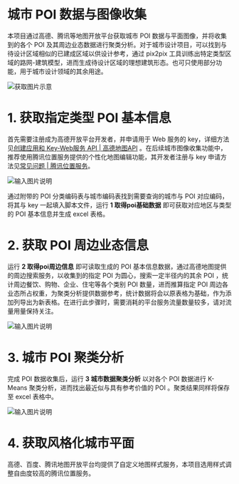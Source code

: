 # 城市 POI 数据与图像收集
本项目通过高德、腾讯等地图开放平台获取城市 POI 数据与平面图像，并将收集到的各个 POI 及其周边业态数据进行聚类分析。对于城市设计项目，可以找到与待设计区域相似的已建成区域以供设计参考，通过 pix2pix 工具训练出特定类型区域的路网-建筑模型，进而生成待设计区域的理想建筑形态。也可只使用部分功能，用于城市设计领域的其余用途。

![获取图片示意](/imgs/2025-07-03/IhCWXcrMNnc3K8gd.png)

# 1. 获取指定类型 POI 基本信息
首先需要注册成为高德开放平台开发者，并申请用于 Web 服务的 key，详细方法见[创建应用和 Key-Web服务 API | 高德地图API](https://lbs.amap.com/api/webservice/create-project-and-key)	。在后续城市图像收集功能中，推荐使用腾讯位置服务提供的个性化地图编辑功能，其开发者注册与 key 申请方法见[常见问题 | 腾讯位置服务](https://lbs.qq.com/faq/accountQuota/faqKey)。

![输入图片说明](/imgs/2025-07-03/rSVUcWgUtGDHk0un.png)


通过附带的 POI 分类编码表与城市编码表找到需要查询的城市与 POI 对应编码，将其与 key 一起填入脚本文件，运行 **1 取得poi基础数据** 即可获取对应地区与类型的 POI 基本信息并生成 excel 表格。


# 2. 获取 POI 周边业态信息
运行 **2 取得poi周边信息** 即可读取生成的 POI 基本信息数据，通过高德地图提供的周边搜索服务，以收集到的指定 POI 为圆心，搜索一定半径内的其余 POI ，统计周边餐饮、购物、企业、住宅等各个类别 POI 数量，进而推算指定 POI 周边各业态所占权重，为聚类分析提供数据参考，统计数据将会以原表格为基础，作为添加列导出为新表格。在进行此步骤时，需要消耗的平台服务流量数量较多，请对流量用量保持关注。

![输入图片说明](/imgs/2025-07-03/426fLob5kIsmEE2D.png)

# 3. 城市 POI 聚类分析
完成 POI 数据收集后，运行 **3 城市数据聚类分析** 以对各个 POI 数据进行 K-Means 聚类分析，进而找出最近似与具有参考价值的 POI 。聚类结果同样将保存至 excel 表格中。

![输入图片说明](/imgs/2025-07-03/rWHc1bJoaEEnZTbp.png)

# 4. 获取风格化城市平面
高德、百度、腾讯地图开放平台均提供了自定义地图样式服务，本项目选用样式调整自由度较高的腾讯位置服务。





 






